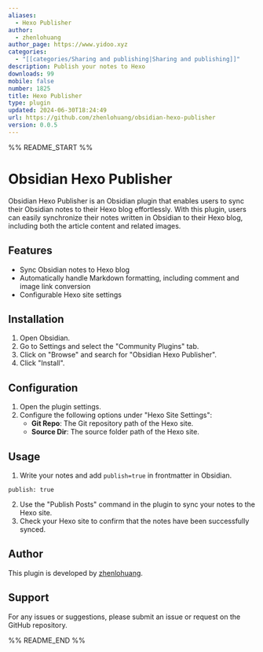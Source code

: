 ```yaml
---
aliases:
  - Hexo Publisher
author:
  - zhenlohuang
author_page: https://www.yidoo.xyz
categories:
  - "[[categories/Sharing and publishing|Sharing and publishing]]"
description: Publish your notes to Hexo
downloads: 99
mobile: false
number: 1825
title: Hexo Publisher
type: plugin
updated: 2024-06-30T18:24:49
url: https://github.com/zhenlohuang/obsidian-hexo-publisher
version: 0.0.5
---
```


%% README_START %%

# Obsidian Hexo Publisher

Obsidian Hexo Publisher is an Obsidian plugin that enables users to sync their Obsidian notes to their Hexo blog effortlessly. With this plugin, users can easily synchronize their notes written in Obsidian to their Hexo blog, including both the article content and related images.

## Features

- Sync Obsidian notes to Hexo blog
- Automatically handle Markdown formatting, including comment and image link conversion
- Configurable Hexo site settings

## Installation

1. Open Obsidian.
2. Go to Settings and select the "Community Plugins" tab.
3. Click on "Browse" and search for "Obsidian Hexo Publisher".
4. Click "Install".

## Configuration

1. Open the plugin settings.
2. Configure the following options under "Hexo Site Settings":
   - **Git Repo**: The Git repository path of the Hexo site.
   - **Source Dir**: The source folder path of the Hexo site.

## Usage

1. Write your notes and add `publish=true` in frontmatter in Obsidian.
```
publish: true
```
2. Use the "Publish Posts" command in the plugin to sync your notes to the Hexo site.
3. Check your Hexo site to confirm that the notes have been successfully synced.

## Author

This plugin is developed by [zhenlohuang](http://www.yidoo.xyz/).

## Support

For any issues or suggestions, please submit an issue or request on the GitHub repository.


%% README_END %%